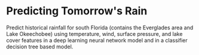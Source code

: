 # Predicting Tomorrow's Rain
Predict historical rainfall for south Florida (contains the Everglades area and Lake Okeechobee)
using temperature, wind, surface pressure, and lake cover features in a deep learning neural network model and in a classifier decision tree based model.
